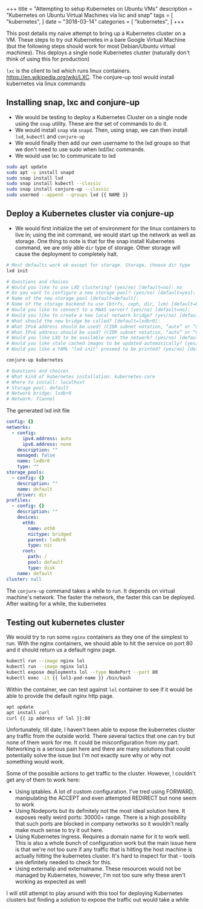+++
title = "Attempting to setup Kubernetes on Ubuntu VMs"
description = "Kubernetes on Ubuntu Virtual Machines via lxc and snap"
tags = [
    "kubernetes",
]
date = "3018-03-14"
categories = [
    "kubernetes",
]
+++

This post details my naive attempt to bring up a Kubernetes cluster on a VM. These steps to try out Kubernetes in a bare Google Virtual Machine (but the following steps should work for most Debian/Ubuntu virtual machines). This deploys a single node Kubernetes cluster (naturally don't think of using this for production)

`lxc` is the client to lxd which runs linux containers. https://en.wikipedia.org/wiki/LXC. The conjure-up tool would install kubernetes via linux commands

## Installing snap, lxc and conjure-up

- We would be testing to deploy a Kubernetes Cluster on a single node using the `snap` utility. These are the set of commands to do it.
- We would install `snap` via `snapd`. Then, using snap, we can then install `lxd`, `kubectl` and `conjure-up`
- We would finally then add our own username to the lxd groups so that we don't need to use sudo when lxd/lxc commands.
- We would use lxc to communicate to lxd

```bash
sudo apt update
sudo apt -y install snapd
sudo snap install lxd
sudo snap install kubectl --classic
sudo snap install conjure-up --classic
sudo usermod --append --groups lxd {{ NAME }}
```

## Deploy a Kubernetes cluster via conjure-up

- We would first initialize the set of environment for the linux containers to live in; using the init command, we would start up the network as well as storage. One thing to note is that for the snap install Kubernetes command, we are only able `dir` type of storage. Other storage will cause the deployment to completely halt.

```bash
# Most defaults work ok except for storage. Storage, choose dir type
lxd init

# Questions and choices
# Would you like to use LXD clustering? (yes/no) [default=no]: no
# Do you want to configure a new storage pool? (yes/no) [default=yes]:
# Name of the new storage pool [default=default]:
# Name of the storage backend to use (btrfs, ceph, dir, lvm) [default=btrfs]: dir
# Would you like to connect to a MAAS server? (yes/no) [default=no]:
# Would you like to create a new local network bridge? (yes/no) [default=yes]:
# What should the new bridge be called? [default=lxdbr0]:
# What IPv4 address should be used? (CIDR subnet notation, “auto” or “none”) [default=auto]:
# What IPv6 address should be used? (CIDR subnet notation, “auto” or “none”) [default=auto]: none
# Would you like LXD to be available over the network? (yes/no) [default=no]:
# Would you like stale cached images to be updated automatically? (yes/no) [default=yes]
# Would you like a YAML "lxd init" preseed to be printed? (yes/no) [default=no]:

conjure-up kubernetes

# Questions and choices
# What kind of kubernetes installation: kubernetes-core
# Where to install: localhost
# Storage pool: default
# Network bridge: lxdbr0
# Network: flannel
```

The generated lxd init file

```yaml
config: {}
networks:
  - config:
      ipv4.address: auto
      ipv6.address: none
    description: ""
    managed: false
    name: lxdbr0
    type: ""
storage_pools:
  - config: {}
    description: ""
    name: default
    driver: dir
profiles:
  - config: {}
    description: ""
    devices:
      eth0:
        name: eth0
        nictype: bridged
        parent: lxdbr0
        type: nic
      root:
        path: /
        pool: default
        type: disk
    name: default
cluster: null
```

The `conjure-up` command takes a while to run. It depends on virtual machine's network. The faster the network, the faster this can be deployed. After waiting for a while, the kubernetes

## Testing out kubernetes cluster

We would try to run some `nginx` containers as they one of the simplest to run. With the nginx containers, we should able to hit the service on port 80 and it should return us a default nginx page.

```bash
kubectl run --image nginx lol
kubectl run --image nginx lol1
kubectl expose deployments lol --type NodePort --port 80
kubectl exec -it {{ lol1-pod-name }} /bin/bash
```

Within the container, we can test against `lol` container to see if it would be able to provide the default nginx http page.

```bash
apt update
apt install curl
curl {{ ip address of lol }}:80
```

Unfortunately, till date, I haven't been able to expose the kubernetes cluster any traffic from the outside world. There several tactics that one can try but none of them work for me. It could be misconfiguration from my part. Networking is a serious pain here and there are many solutions that could potentially solve the issue but I'm not exactly sure why or why not something would work.

Some of the possible actions to get traffic to the cluster. However, I couldn't get any of them to work here:

- Using iptables. A lot of custom configuration. I've tred using FORWARD, manipulating the ACCEPT and even attempted REDIRECT but none seem to work
- Using Nodeports but its definitely not the most ideal solution here. It exposes really weird ports: 30000+ range. There is a high possibility that such ports are blocked in company networks so it wouldn't really make much sense to try it out here.
- Using Kubernetes Ingress. Requires a domain name for it to work well. This is also a whole bunch of configuration work but the main issue here is that we're not too sure if any traffic that is hitting the host machine is actually hitting the kubernetes cluster. It's hard to inspect for that - tools are definitely needed to check for this.
- Using externalip and externalname. These resources would not be managed by Kubernetes, however, I'm not too sure why these aren't working as expected as well

I will still attempt to play around with this tool for deploying Kubernetes clusters but finding a solution to expose the traffic out would take a while
